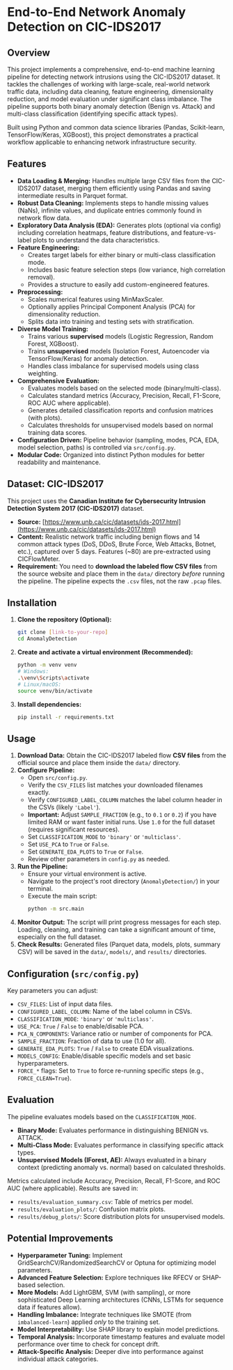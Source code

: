# End-to-End Network Anomaly Detection on CIC-IDS2017

## Overview

This project implements a comprehensive, end-to-end machine learning pipeline for detecting network intrusions using the CIC-IDS2017 dataset. It tackles the challenges of working with large-scale, real-world network traffic data, including data cleaning, feature engineering, dimensionality reduction, and model evaluation under significant class imbalance. The pipeline supports both binary anomaly detection (Benign vs. Attack) and multi-class classification (identifying specific attack types).

Built using Python and common data science libraries (Pandas, Scikit-learn, TensorFlow/Keras, XGBoost), this project demonstrates a practical workflow applicable to enhancing network infrastructure security.

## Features

*   **Data Loading & Merging:** Handles multiple large CSV files from the CIC-IDS2017 dataset, merging them efficiently using Pandas and saving intermediate results in Parquet format.
*   **Robust Data Cleaning:** Implements steps to handle missing values (NaNs), infinite values, and duplicate entries commonly found in network flow data.
*   **Exploratory Data Analysis (EDA):** Generates plots (optional via config) including correlation heatmaps, feature distributions, and feature-vs-label plots to understand the data characteristics.
*   **Feature Engineering:**
    *   Creates target labels for either binary or multi-class classification mode.
    *   Includes basic feature selection steps (low variance, high correlation removal).
    *   Provides a structure to easily add custom-engineered features.
*   **Preprocessing:**
    *   Scales numerical features using MinMaxScaler.
    *   Optionally applies Principal Component Analysis (PCA) for dimensionality reduction.
    *   Splits data into training and testing sets with stratification.
*   **Diverse Model Training:**
    *   Trains various **supervised** models (Logistic Regression, Random Forest, XGBoost).
    *   Trains **unsupervised** models (Isolation Forest, Autoencoder via TensorFlow/Keras) for anomaly detection.
    *   Handles class imbalance for supervised models using class weighting.
*   **Comprehensive Evaluation:**
    *   Evaluates models based on the selected mode (binary/multi-class).
    *   Calculates standard metrics (Accuracy, Precision, Recall, F1-Score, ROC AUC where applicable).
    *   Generates detailed classification reports and confusion matrices (with plots).
    *   Calculates thresholds for unsupervised models based on normal training data scores.
*   **Configuration Driven:** Pipeline behavior (sampling, modes, PCA, EDA, model selection, paths) is controlled via `src/config.py`.
*   **Modular Code:** Organized into distinct Python modules for better readability and maintenance.

## Dataset: CIC-IDS2017

This project uses the **Canadian Institute for Cybersecurity Intrusion Detection System 2017 (CIC-IDS2017)** dataset.

*   **Source:** [https://www.unb.ca/cic/datasets/ids-2017.html](https://www.unb.ca/cic/datasets/ids-2017.html)
*   **Content:** Realistic network traffic including benign flows and 14 common attack types (DoS, DDoS, Brute Force, Web Attacks, Botnet, etc.), captured over 5 days. Features (~80) are pre-extracted using CICFlowMeter.
*   **Requirement:** You need to **download the labeled flow CSV files** from the source website and place them in the `data/` directory *before* running the pipeline. The pipeline expects the `.csv` files, not the raw `.pcap` files.


## Installation

1.  **Clone the repository (Optional):**
    ```bash
    git clone [link-to-your-repo]
    cd AnomalyDetection
    ```
2.  **Create and activate a virtual environment (Recommended):**
    ```bash
    python -m venv venv
    # Windows:
    .\venv\Scripts\activate
    # Linux/macOS:
    source venv/bin/activate
    ```
3.  **Install dependencies:**
    ```bash
    pip install -r requirements.txt
    ```

## Usage

1.  **Download Data:** Obtain the CIC-IDS2017 labeled flow **CSV files** from the official source and place them inside the `data/` directory.
2.  **Configure Pipeline:**
    *   Open `src/config.py`.
    *   Verify the `CSV_FILES` list matches your downloaded filenames exactly.
    *   Verify `CONFIGURED_LABEL_COLUMN` matches the label column header in the CSVs (likely `'Label'`).
    *   **Important:** Adjust `SAMPLE_FRACTION` (e.g., to `0.1` or `0.2`) if you have limited RAM or want faster initial runs. Use `1.0` for the full dataset (requires significant resources).
    *   Set `CLASSIFICATION_MODE` to `'binary'` or `'multiclass'`.
    *   Set `USE_PCA` to `True` or `False`.
    *   Set `GENERATE_EDA_PLOTS` to `True` or `False`.
    *   Review other parameters in `config.py` as needed.
3.  **Run the Pipeline:**
    *   Ensure your virtual environment is active.
    *   Navigate to the project's root directory (`AnomalyDetection/`) in your terminal.
    *   Execute the main script:
        ```bash
        python -m src.main
        ```
4.  **Monitor Output:** The script will print progress messages for each step. Loading, cleaning, and training can take a significant amount of time, especially on the full dataset.
5.  **Check Results:** Generated files (Parquet data, models, plots, summary CSV) will be saved in the `data/`, `models/`, and `results/` directories.

## Configuration (`src/config.py`)

Key parameters you can adjust:

*   `CSV_FILES`: List of input data files.
*   `CONFIGURED_LABEL_COLUMN`: Name of the label column in CSVs.
*   `CLASSIFICATION_MODE`: `'binary'` or `'multiclass'`.
*   `USE_PCA`: `True` / `False` to enable/disable PCA.
*   `PCA_N_COMPONENTS`: Variance ratio or number of components for PCA.
*   `SAMPLE_FRACTION`: Fraction of data to use (1.0 for all).
*   `GENERATE_EDA_PLOTS`: `True` / `False` to create EDA visualizations.
*   `MODELS_CONFIG`: Enable/disable specific models and set basic hyperparameters.
*   `FORCE_*` flags: Set to `True` to force re-running specific steps (e.g., `FORCE_CLEAN=True`).

## Evaluation

The pipeline evaluates models based on the `CLASSIFICATION_MODE`.
*   **Binary Mode:** Evaluates performance in distinguishing BENIGN vs. ATTACK.
*   **Multi-Class Mode:** Evaluates performance in classifying specific attack types.
*   **Unsupervised Models (IForest, AE):** Always evaluated in a binary context (predicting anomaly vs. normal) based on calculated thresholds.

Metrics calculated include Accuracy, Precision, Recall, F1-Score, and ROC AUC (where applicable). Results are saved in:
*   `results/evaluation_summary.csv`: Table of metrics per model.
*   `results/evaluation_plots/`: Confusion matrix plots.
*   `results/debug_plots/`: Score distribution plots for unsupervised models.

## Potential Improvements

*   **Hyperparameter Tuning:** Implement GridSearchCV/RandomizedSearchCV or Optuna for optimizing model parameters.
*   **Advanced Feature Selection:** Explore techniques like RFECV or SHAP-based selection.
*   **More Models:** Add LightGBM, SVM (with sampling), or more sophisticated Deep Learning architectures (CNNs, LSTMs for sequence data if features allow).
*   **Handling Imbalance:** Integrate techniques like SMOTE (from `imbalanced-learn`) applied *only* to the training set.
*   **Model Interpretability:** Use SHAP library to explain model predictions.
*   **Temporal Analysis:** Incorporate timestamp features and evaluate model performance over time to check for concept drift.
*   **Attack-Specific Analysis:** Deeper dive into performance against individual attack categories.